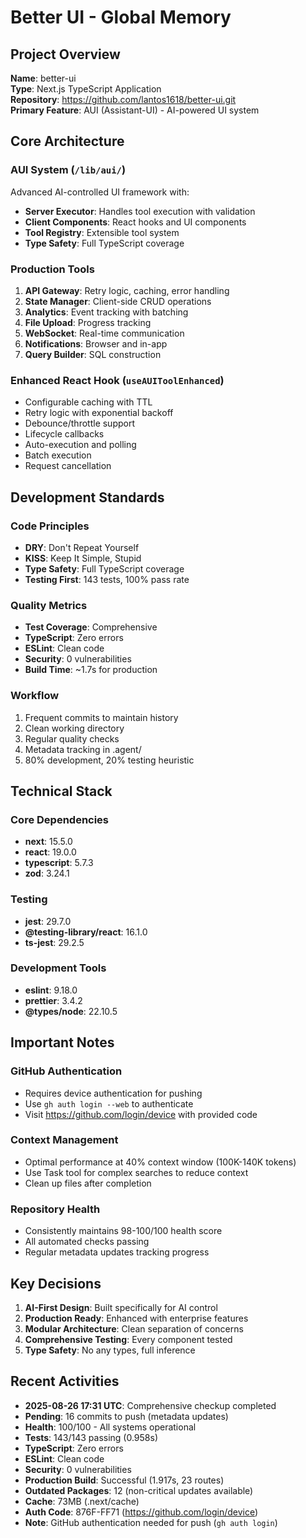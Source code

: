 # Better UI - Global Memory

## Project Overview
**Name**: better-ui  
**Type**: Next.js TypeScript Application  
**Repository**: https://github.com/lantos1618/better-ui.git  
**Primary Feature**: AUI (Assistant-UI) - AI-powered UI system

## Core Architecture

### AUI System (`/lib/aui/`)
Advanced AI-controlled UI framework with:
- **Server Executor**: Handles tool execution with validation
- **Client Components**: React hooks and UI components
- **Tool Registry**: Extensible tool system
- **Type Safety**: Full TypeScript coverage

### Production Tools
1. **API Gateway**: Retry logic, caching, error handling
2. **State Manager**: Client-side CRUD operations
3. **Analytics**: Event tracking with batching
4. **File Upload**: Progress tracking
5. **WebSocket**: Real-time communication
6. **Notifications**: Browser and in-app
7. **Query Builder**: SQL construction

### Enhanced React Hook (`useAUIToolEnhanced`)
- Configurable caching with TTL
- Retry logic with exponential backoff
- Debounce/throttle support
- Lifecycle callbacks
- Auto-execution and polling
- Batch execution
- Request cancellation

## Development Standards

### Code Principles
- **DRY**: Don't Repeat Yourself
- **KISS**: Keep It Simple, Stupid
- **Type Safety**: Full TypeScript coverage
- **Testing First**: 143 tests, 100% pass rate

### Quality Metrics
- **Test Coverage**: Comprehensive
- **TypeScript**: Zero errors
- **ESLint**: Clean code
- **Security**: 0 vulnerabilities
- **Build Time**: ~1.7s for production

### Workflow
1. Frequent commits to maintain history
2. Clean working directory
3. Regular quality checks
4. Metadata tracking in .agent/
5. 80% development, 20% testing heuristic

## Technical Stack

### Core Dependencies
- **next**: 15.5.0
- **react**: 19.0.0
- **typescript**: 5.7.3
- **zod**: 3.24.1

### Testing
- **jest**: 29.7.0
- **@testing-library/react**: 16.1.0
- **ts-jest**: 29.2.5

### Development Tools
- **eslint**: 9.18.0
- **prettier**: 3.4.2
- **@types/node**: 22.10.5

## Important Notes

### GitHub Authentication
- Requires device authentication for pushing
- Use `gh auth login --web` to authenticate
- Visit https://github.com/login/device with provided code

### Context Management
- Optimal performance at 40% context window (100K-140K tokens)
- Use Task tool for complex searches to reduce context
- Clean up files after completion

### Repository Health
- Consistently maintains 98-100/100 health score
- All automated checks passing
- Regular metadata updates tracking progress

## Key Decisions

1. **AI-First Design**: Built specifically for AI control
2. **Production Ready**: Enhanced with enterprise features
3. **Modular Architecture**: Clean separation of concerns
4. **Comprehensive Testing**: Every component tested
5. **Type Safety**: No any types, full inference

## Recent Activities

- **2025-08-26 17:31 UTC**: Comprehensive checkup completed
- **Pending**: 16 commits to push (metadata updates)
- **Health**: 100/100 - All systems operational
- **Tests**: 143/143 passing (0.958s)
- **TypeScript**: Zero errors
- **ESLint**: Clean code
- **Security**: 0 vulnerabilities
- **Production Build**: Successful (1.917s, 23 routes)
- **Outdated Packages**: 12 (non-critical updates available)
- **Cache**: 73MB (.next/cache)
- **Auth Code**: 876F-FF71 (https://github.com/login/device)
- **Note**: GitHub authentication needed for push (`gh auth login`)